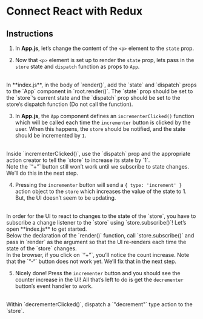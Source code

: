 # Connect React with Redux

## Instructions

1. In **App.js**, let’s change the content of the `<p>` element to the `state` prop.

2. Now that `<p>` element is set up to render the `state` prop, lets pass in the `store` state and `dispatch` function as props to `App`.
<br>
In **index.js**, in the body of `render()`, add the `state` and `dispatch` props to the `App` component in `root.render()`. The `state` prop should be set to the `store`‘s current state and the `dispatch` prop should be set to the store‘s dispatch function (Do not call the function).

3. In **App.js**, the `App` component defines an `incrementerClicked()` function which will be called each time the `incrementer` button is clicked by the user. When this happens, the `store` should be notified, and the state should be incremented by `1`.
<br>
Inside `incrementerClicked()`, use the `dispatch` prop and the appropriate action creator to tell the `store` to increase its state by `1`.
<br>
Note the `“+”` button still won’t work until we subscribe to state changes. We’ll do this in the next step.

4. Pressing the `incrementer` button will send a `{ type: 'increment' }` action object to the `store` which increases the value of the state to 1. But, the UI doesn’t seem to be updating.
<br>
In order for the UI to react to changes to the state of the `store`, you have to subscribe a change listener to the `store` using `store.subscribe()`! Let’s open **index.js** to get started.
<br>
Below the declaration of the `render()` function, call `store.subscribe()` and pass in `render` as the argument so that the UI re-renders each time the state of the `store` changes.
<br>
In the browser, if you click on `“+”`, you’ll notice the count increase. Note that the `“-“` button does not work yet. We’ll fix that in the next step.

5. Nicely done! Press the `incrementer` button and you should see the counter increase in the UI! All that’s left to do is get the `decrementer` button’s event handler to work.
<br>
Within `decrementerClicked()`, dispatch a `"decrement"` type action to the `store`.